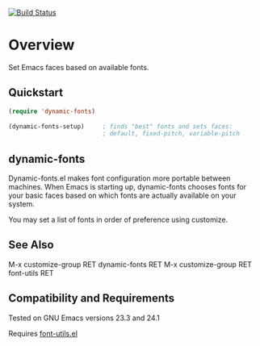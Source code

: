 [![Build Status](https://secure.travis-ci.org/rolandwalker/dynamic-fonts.png)](http://travis-ci.org/rolandwalker/dynamic-fonts)

Overview
========

Set Emacs faces based on available fonts.

Quickstart
----------

```lisp
(require 'dynamic-fonts)
 
(dynamic-fonts-setup)     ; finds "best" fonts and sets faces:
                          ; default, fixed-pitch, variable-pitch
```

dynamic-fonts
-------------

Dynamic-fonts.el makes font configuration more portable between
machines.  When Emacs is starting up, dynamic-fonts chooses fonts
for your basic faces based on which fonts are actually available
on your system.

You may set a list of fonts in order of preference using customize.

See Also
--------

M-x customize-group RET dynamic-fonts RET
M-x customize-group RET font-utils RET

Compatibility and Requirements
------------------------------

Tested on GNU Emacs versions 23.3 and 24.1

Requires [font-utils.el](http://github.com/rolandwalker/font-utils)
